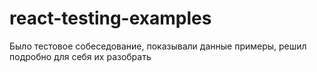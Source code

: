 # react-testing-examples
Было тестовое собеседование, показывали данные примеры, решил подробно для себя их разобрать
